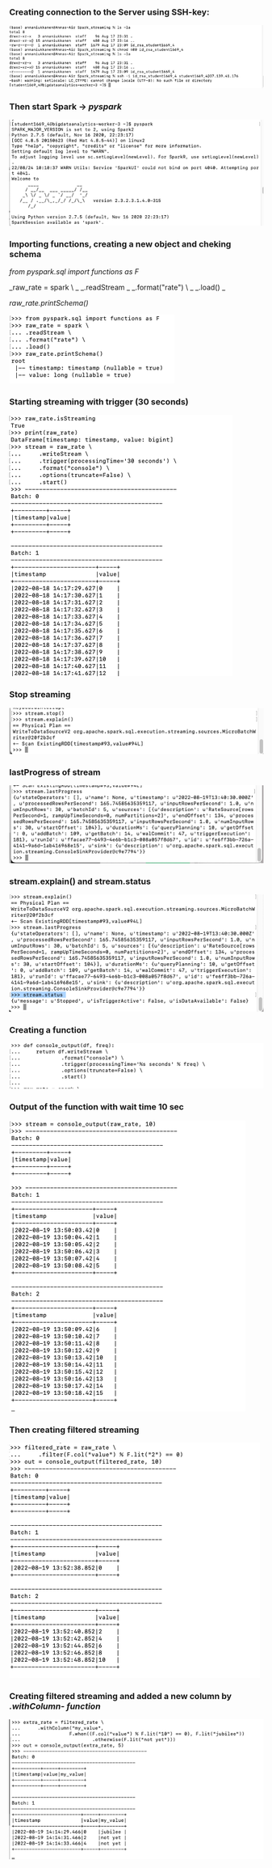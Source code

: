### Creating connection to the Server using SSH-key:

![Server connection](https://github.com/Annassie/Streaming_data_processing/blob/Anna_Niukkanen_task_1/screenshots/task_1/Screenshot%202022-08-17%20at%2023.40.18.png)


### Then start Spark -> _pyspark_

![Spark starting](https://github.com/Annassie/Streaming_data_processing/blob/Anna_Niukkanen_task_1/screenshots/task_1/Screenshot%202022-08-24%20at%2020.36.58.png)

### Importing functions, creating a new object and cheking schema

_from pyspark.sql import functions as F_

_raw_rate = spark \ _
     _.readStream \_
     _.format("rate") \ _
     _.load() _

_raw_rate.printSchema()_

![Functions importing](https://github.com/Annassie/Streaming_data_processing/blob/Anna_Niukkanen_task_1/screenshots/task_1/Screenshot%202022-08-18%20at%2017.17.49.png)


### Starting streaming with trigger (30 seconds)

![Streaming with trigger](https://github.com/Annassie/Streaming_data_processing/blob/Anna_Niukkanen_task_1/screenshots/task_1/Screenshot%202022-08-18%20at%2017.18.12.png)


### Stop streaming

![Stop stream](https://github.com/Annassie/Streaming_data_processing/blob/Anna_Niukkanen_task_1/screenshots/task_1/Screenshot%202022-08-19%20at%2016.41.38.png)


### lastProgress of stream

![lastProgress of stream](https://github.com/Annassie/Streaming_data_processing/blob/Anna_Niukkanen_task_1/screenshots/task_1/Screenshot%202022-08-19%20at%2016.42.52.png)

### stream.explain() and stream.status

![stream.explain() and stream.status](https://github.com/Annassie/Streaming_data_processing/blob/Anna_Niukkanen_task_1/screenshots/task_1/Screenshot%202022-08-19%20at%2016.43.56.png)


### Creating a function

![Creating a function](https://github.com/Annassie/Streaming_data_processing/blob/Anna_Niukkanen_task_1/screenshots/task_1/Screenshot%202022-08-19%20at%2016.50.19.png)


### Output of the function with wait time 10 sec


![Output](https://github.com/Annassie/Streaming_data_processing/blob/Anna_Niukkanen_task_1/screenshots/task_1/Screenshot%202022-08-19%20at%2016.50.27.png)


### Then creating filtered streaming

![filtered streaming](https://github.com/Annassie/Streaming_data_processing/blob/Anna_Niukkanen_task_1/screenshots/task_1/Screenshot%202022-08-19%20at%2016.53.08.png)


### Creating filtered streaming and added a new column by _.withColumn- function_

![.withCOlumn](https://github.com/Annassie/Streaming_data_processing/blob/Anna_Niukkanen_task_1/screenshots/task_1/Screenshot%202022-08-19%20at%2017.14.40.png)

